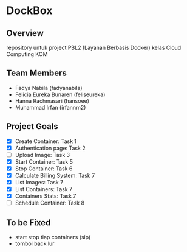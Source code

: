 # DockBox

## Overview
repository untuk project PBL2 (Layanan Berbasis Docker) kelas Cloud Computing KOM

## Team Members
- Fadya Nabila (fadyanabila)
- Felicia Eureka Bunaren (feliseureka)
- Hanna Rachmasari (hansoee)
- Muhammad Irfan (irfannm2)

## Project Goals
- [x] Create Container: Task 1
- [x] Authentication page: Task 2
- [ ] Upload Image: Task 3
- [x] Start Container: Task 5
- [x] Stop Container: Task 6
- [x] Calculate Billing System: Task 7
- [x] List Images: Task 7
- [x] List Containers: Task 7
- [x] Containers Stats: Task 7
- [ ] Schedule Container: Task 8

## To be Fixed
- start stop tiap containers (sip)
- tombol back lur 
